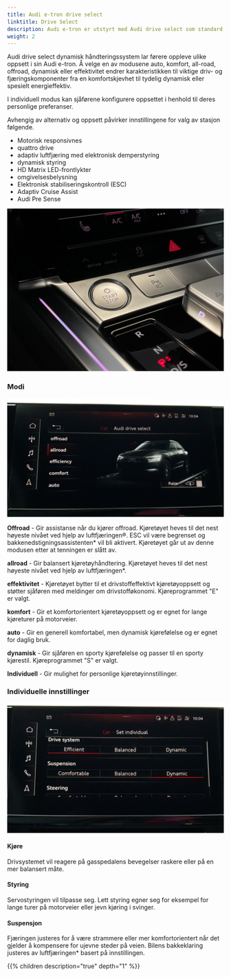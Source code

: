 ```yaml
---
title: Audi e-tron drive select 
linktitle: Drive Select
description: Audi e-tron er utstyrt med Audi drive select som standard
weight: 2
---
```


Audi drive select dynamisk håndteringssystem lar førere oppleve ulike oppsett i sin Audi e-tron.
Å velge en av modusene auto, komfort, all-road, offroad, dynamisk eller effektivitet endrer karakteristikken til viktige driv- og fjæringskomponenter fra en komfortskjevhet til tydelig
dynamisk eller spesielt energieffektiv.

I individuell modus kan sjåførene konfigurere oppsettet i henhold til deres personlige preferanser.

Avhengig av alternativ og oppsett påvirker innstillingene for valg av stasjon følgende.

- Motorisk responsivnes
- quattro drive
- adaptiv luftfjæring med elektronisk demperstyring
- dynamisk styring
- HD Matrix LED-frontlykter
- omgivelsesbelysning
- Elektronisk stabiliseringskontroll (ESC)
- Adaptiv Cruise Assist
- Audi Pre Sense


![Drive Select](driveselectbuttons.jpg "Drive Select er tilgjengelig som separate knapper og fra MMI")

### Modi

![Drive Select Menu](driveselectmenu.jpg "Drive Select-meny i MMI")

**Offroad** - Gir assistanse når du kjører offroad. Kjøretøyet heves til det nest høyeste nivået ved hjelp av luftfjæringen®. ESC
vil være begrenset og bakkenedstigningsassistenten* vil bli aktivert. Kjøretøyet går ut av denne modusen etter at tenningen er slått av.

**allroad** - Gir balansert kjøretøyhåndtering. Kjøretøyet heves til det nest høyeste nivået ved hjelp av luftfjæringen*.

**effektivitet** - Kjøretøyet bytter til et drivstoffeffektivt kjøretøyoppsett og støtter sjåføren med meldinger om drivstofføkonomi. Kjøreprogrammet "E" er valgt.

**komfort** - Gir et komfortorientert kjøretøyoppsett og er egnet for lange kjøreturer på motorveier.

**auto** - Gir en generell komfortabel, men dynamisk kjørefølelse og er egnet for daglig bruk.

**dynamisk** - Gir sjåføren en sporty kjørefølelse og passer til en sporty kjørestil. Kjøreprogrammet "S" er valgt.

**Individuell** - Gir mulighet for personlige kjøretøyinnstillinger.

### Individuelle innstillinger

![Individuelle innstillinger](individualsettings.jpg "Individuelle innstillinger")

#### Kjøre

Drivsystemet vil reagere på gasspedalens bevegelser raskere eller på en mer balansert måte.

#### Styring

Servostyringen vil tilpasse seg. Lett styring egner seg for eksempel for lange turer på motorveier eller jevn kjøring i svinger.

#### Suspensjon

Fjæringen justeres for å være strammere eller mer komfortorientert når det gjelder å kompensere for ujevne steder på veien.
Bilens bakkeklaring justeres av luftfjæringen* basert på innstillingen.




{{% children description="true" depth="1" %}}
